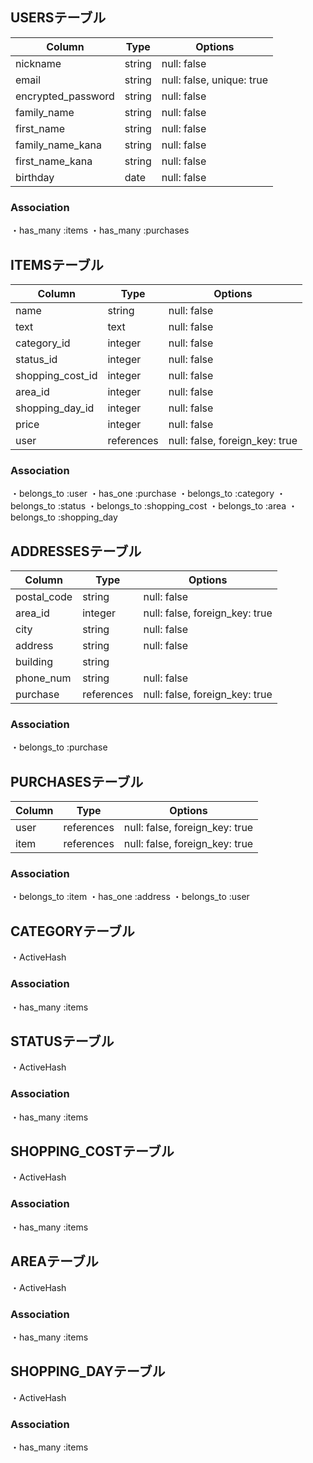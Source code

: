 ## USERSテーブル

| Column             | Type    | Options     |
|--------------------|---------|-------------|
| nickname           | string  | null: false |
| email              | string  | null: false, unique: true|
| encrypted_password | string  | null: false |
| family_name        | string  | null: false |
| first_name         | string  | null: false |
| family_name_kana   | string  | null: false |
| first_name_kana    | string  | null: false |
| birthday           | date    | null: false |


### Association
・has_many :items
・has_many :purchases


## ITEMSテーブル

| Column           | Type       | Options     |
|------------------|------------|-------------|
| name             | string     | null: false |
| text             | text       | null: false |
| category_id      | integer    | null: false |
| status_id        | integer    | null: false |
| shopping_cost_id | integer    | null: false |
| area_id          | integer    | null: false |
| shopping_day_id  | integer    | null: false |
| price            | integer    | null: false |
| user             | references | null: false, foreign_key: true |

### Association
・belongs_to :user
・has_one    :purchase
・belongs_to :category
・belongs_to :status
・belongs_to :shopping_cost
・belongs_to :area
・belongs_to :shopping_day


## ADDRESSESテーブル

| Column      | Type       | Options     |
|-------------|------------|-------------|
| postal_code | string     | null: false |
| area_id     | integer    | null: false, foreign_key: true |
| city        | string     | null: false |
| address     | string     | null: false |
| building    | string     |             |
| phone_num   | string     | null: false |
| purchase    | references | null: false, foreign_key: true |


### Association
・belongs_to :purchase


## PURCHASESテーブル

| Column | Type       | Options                        |
|--------|------------|--------------------------------|
| user   | references | null: false, foreign_key: true |
| item   | references | null: false, foreign_key: true |

### Association
・belongs_to :item
・has_one    :address
・belongs_to :user


## CATEGORYテーブル
・ActiveHash

### Association
・has_many :items


## STATUSテーブル
・ActiveHash

### Association
・has_many :items


## SHOPPING_COSTテーブル
・ActiveHash

### Association
・has_many :items


## AREAテーブル
・ActiveHash

### Association
・has_many :items


## SHOPPING_DAYテーブル
・ActiveHash

### Association
・has_many :items